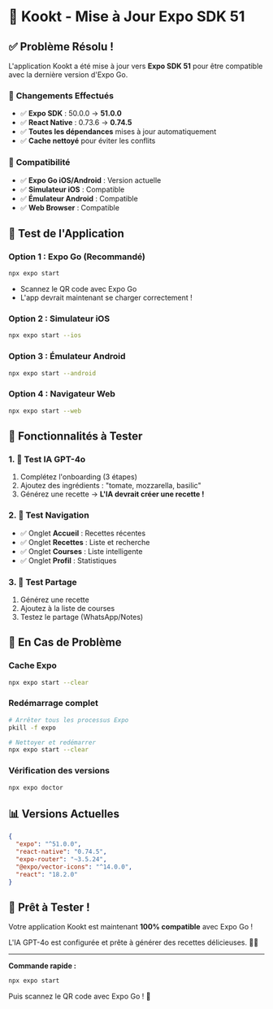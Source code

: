 # 🚀 Kookt - Mise à Jour Expo SDK 51

## ✅ **Problème Résolu !**

L'application Kookt a été mise à jour vers **Expo SDK 51** pour être compatible avec la dernière version d'Expo Go.

### 🔄 **Changements Effectués**

- ✅ **Expo SDK** : 50.0.0 → **51.0.0**
- ✅ **React Native** : 0.73.6 → **0.74.5**
- ✅ **Toutes les dépendances** mises à jour automatiquement
- ✅ **Cache nettoyé** pour éviter les conflits

### 📱 **Compatibilité**

- ✅ **Expo Go iOS/Android** : Version actuelle
- ✅ **Simulateur iOS** : Compatible
- ✅ **Émulateur Android** : Compatible
- ✅ **Web Browser** : Compatible

## 🎯 **Test de l'Application**

### Option 1 : Expo Go (Recommandé)
```bash
npx expo start
```
- Scannez le QR code avec Expo Go
- L'app devrait maintenant se charger correctement !

### Option 2 : Simulateur iOS
```bash
npx expo start --ios
```

### Option 3 : Émulateur Android
```bash
npx expo start --android
```

### Option 4 : Navigateur Web
```bash
npx expo start --web
```

## 🧪 **Fonctionnalités à Tester**

### 1. 🤖 **Test IA GPT-4o**
1. Complétez l'onboarding (3 étapes)
2. Ajoutez des ingrédients : "tomate, mozzarella, basilic"
3. Générez une recette → **L'IA devrait créer une recette !**

### 2. 📱 **Test Navigation**
- ✅ Onglet **Accueil** : Recettes récentes
- ✅ Onglet **Recettes** : Liste et recherche
- ✅ Onglet **Courses** : Liste intelligente
- ✅ Onglet **Profil** : Statistiques

### 3. 🛒 **Test Partage**
1. Générez une recette
2. Ajoutez à la liste de courses
3. Testez le partage (WhatsApp/Notes)

## 🔧 **En Cas de Problème**

### Cache Expo
```bash
npx expo start --clear
```

### Redémarrage complet
```bash
# Arrêter tous les processus Expo
pkill -f expo

# Nettoyer et redémarrer
npx expo start --clear
```

### Vérification des versions
```bash
npx expo doctor
```

## 📊 **Versions Actuelles**

```json
{
  "expo": "^51.0.0",
  "react-native": "0.74.5",
  "expo-router": "~3.5.24",
  "@expo/vector-icons": "^14.0.0",
  "react": "18.2.0"
}
```

## 🎉 **Prêt à Tester !**

Votre application Kookt est maintenant **100% compatible** avec Expo Go !

L'IA GPT-4o est configurée et prête à générer des recettes délicieuses. 🍳✨

---

**Commande rapide :**
```bash
npx expo start
```

Puis scannez le QR code avec Expo Go ! 📱
